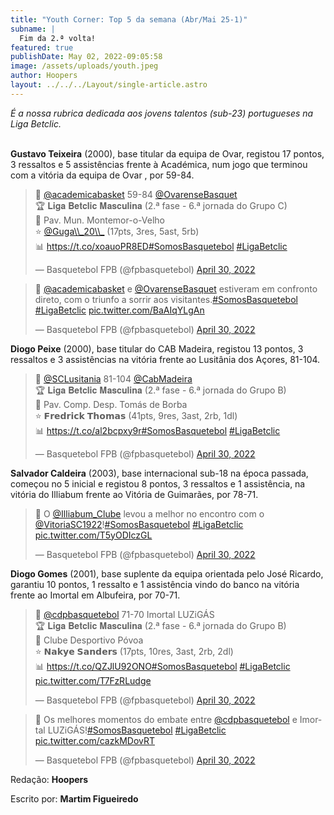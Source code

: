 ```yaml
---
title: "Youth Corner: Top 5 da semana (Abr/Mai 25-1)"
subname: |
  Fim da 2.ª volta!
featured: true
publishDate: May 02, 2022-09:05:58
image: /assets/uploads/youth.jpeg
author: Hoopers
layout: ../../../Layout/single-article.astro
---
```

*É a nossa rubrica dedicada aos jovens talentos (sub-23) portugueses na Liga Betclic.*

\
**Gustavo Teixeira** (2000), base titular da equipa de Ovar, registou 17 pontos, 3 ressaltos e 5 assistências frente à Académica, num jogo que terminou com a vitória da equipa de Ovar , por 59-84.

<blockquote class="twitter-tweet"><p lang="pt" dir="ltr">🏀 <a href="https://twitter.com/academicabasket?ref_src=twsrc%5Etfw">@academicabasket</a> 59-84 <a href="https://twitter.com/OvarenseBasquet?ref_src=twsrc%5Etfw">@OvarenseBasquet</a> <br>🏆 𝐋𝐢𝐠𝐚 𝐁𝐞𝐭𝐜𝐥𝐢𝐜 𝐌𝐚𝐬𝐜𝐮𝐥𝐢𝐧𝐚 (2.ª fase - 6.ª jornada do Grupo C)<br>📍 Pav. Mun. Montemor-o-Velho<br>⭐ <a href="https://twitter.com/Guga_20_?ref_src=twsrc%5Etfw">@Guga\\_20\\_</a> (17pts, 3res, 5ast, 5rb)<br>📊 <a href="https://t.co/xoauoPR8ED">https://t.co/xoauoPR8ED</a><a href="https://twitter.com/hashtag/SomosBasquetebol?src=hash&amp;ref_src=twsrc%5Etfw">#SomosBasquetebol</a> <a href="https://twitter.com/hashtag/LigaBetclic?src=hash&amp;ref_src=twsrc%5Etfw">#LigaBetclic</a></p>&mdash; Basquetebol FPB (@fpbasquetebol) <a href="https://twitter.com/fpbasquetebol/status/1520434786204008449?ref_src=twsrc%5Etfw">April 30, 2022</a></blockquote>

<blockquote class="twitter-tweet"><p lang="pt" dir="ltr">🎥 <a href="https://twitter.com/academicabasket?ref_src=twsrc%5Etfw">@academicabasket</a> e <a href="https://twitter.com/OvarenseBasquet?ref_src=twsrc%5Etfw">@OvarenseBasquet</a> estiveram em confronto direto, com o triunfo a sorrir aos visitantes.<a href="https://twitter.com/hashtag/SomosBasquetebol?src=hash&amp;ref_src=twsrc%5Etfw">#SomosBasquetebol</a> <a href="https://twitter.com/hashtag/LigaBetclic?src=hash&amp;ref_src=twsrc%5Etfw">#LigaBetclic</a> <a href="https://t.co/BaAIqYLgAn">pic.twitter.com/BaAIqYLgAn</a></p>&mdash; Basquetebol FPB (@fpbasquetebol) <a href="https://twitter.com/fpbasquetebol/status/1520444139938144257?ref_src=twsrc%5Etfw">April 30, 2022</a></blockquote>

**Diogo Peixe** (2000), base titular do CAB Madeira, registou 13 pontos, 3 ressaltos e 3 assistências na vitória frente ao Lusitânia dos Açores, 81-104.

<blockquote class="twitter-tweet"><p lang="es" dir="ltr">🏀 <a href="https://twitter.com/SCLusitania?ref_src=twsrc%5Etfw">@SCLusitania</a> 81-104 <a href="https://twitter.com/CabMadeira?ref_src=twsrc%5Etfw">@CabMadeira</a> <br>🏆 𝐋𝐢𝐠𝐚 𝐁𝐞𝐭𝐜𝐥𝐢𝐜 𝐌𝐚𝐬𝐜𝐮𝐥𝐢𝐧𝐚 (2.ª fase - 6.ª jornada do Grupo B)<br>📍 Pav. Comp. Desp. Tomás de Borba<br>⭐ 𝗙𝗿𝗲𝗱𝗿𝗶𝗰𝗸 𝗧𝗵𝗼𝗺𝗮𝘀 (41pts, 9res, 3ast, 2rb, 1dl)<br>📊 <a href="https://t.co/al2bcpxy9r">https://t.co/al2bcpxy9r</a><a href="https://twitter.com/hashtag/SomosBasquetebol?src=hash&amp;ref_src=twsrc%5Etfw">#SomosBasquetebol</a> <a href="https://twitter.com/hashtag/LigaBetclic?src=hash&amp;ref_src=twsrc%5Etfw">#LigaBetclic</a></p>&mdash; Basquetebol FPB (@fpbasquetebol) <a href="https://twitter.com/fpbasquetebol/status/1520431199772102657?ref_src=twsrc%5Etfw">April 30, 2022</a></blockquote>

**Salvador Caldeira** (2003), base internacional sub-18 na época passada, começou no 5 inicial e registou 8 pontos, 3 ressaltos e 1 assistência, na vitória do Illiabum frente ao Vitória de Guimarães, por 78-71.

<blockquote class="twitter-tweet"><p lang="pt" dir="ltr">🎥 O <a href="https://twitter.com/Illiabum_Clube?ref_src=twsrc%5Etfw">@Illiabum_Clube</a> levou a melhor no encontro com o <a href="https://twitter.com/VitoriaSC1922?ref_src=twsrc%5Etfw">@VitoriaSC1922</a>!<a href="https://twitter.com/hashtag/SomosBasquetebol?src=hash&amp;ref_src=twsrc%5Etfw">#SomosBasquetebol</a> <a href="https://twitter.com/hashtag/LigaBetclic?src=hash&amp;ref_src=twsrc%5Etfw">#LigaBetclic</a> <a href="https://t.co/T5yODIczGL">pic.twitter.com/T5yODIczGL</a></p>&mdash; Basquetebol FPB (@fpbasquetebol) <a href="https://twitter.com/fpbasquetebol/status/1520440063024418816?ref_src=twsrc%5Etfw">April 30, 2022</a></blockquote> 

**Diogo Gomes** (2001), base suplente da equipa orientada pelo José Ricardo, garantiu 10 pontos, 1 ressalto e 1 assistência vindo do banco na vitória frente ao Imortal em Albufeira, por 70-71.

<blockquote class="twitter-tweet"><p lang="pt" dir="ltr">🏀 <a href="https://twitter.com/cdpbasquetebol?ref_src=twsrc%5Etfw">@cdpbasquetebol</a> 71-70 Imortal LUZiGÁS <br>🏆 𝐋𝐢𝐠𝐚 𝐁𝐞𝐭𝐜𝐥𝐢𝐜 𝐌𝐚𝐬𝐜𝐮𝐥𝐢𝐧𝐚 (2.ª fase - 6.ª jornada do Grupo B)<br>📍 Clube Desportivo Póvoa<br>⭐ 𝗡𝗮𝗸𝘆𝗲 𝗦𝗮𝗻𝗱𝗲𝗿𝘀 (17pts, 10res, 3ast, 2rb, 2dl)<br>📊 <a href="https://t.co/QZJlU92ONO">https://t.co/QZJlU92ONO</a><a href="https://twitter.com/hashtag/SomosBasquetebol?src=hash&amp;ref_src=twsrc%5Etfw">#SomosBasquetebol</a> <a href="https://twitter.com/hashtag/LigaBetclic?src=hash&amp;ref_src=twsrc%5Etfw">#LigaBetclic</a> <a href="https://t.co/T7FzRLudge">pic.twitter.com/T7FzRLudge</a></p>&mdash; Basquetebol FPB (@fpbasquetebol) <a href="https://twitter.com/fpbasquetebol/status/1520433675632005120?ref_src=twsrc%5Etfw">April 30, 2022</a></blockquote>

<blockquote class="twitter-tweet"><p lang="pt" dir="ltr">🎥 Os melhores momentos do embate entre <a href="https://twitter.com/cdpbasquetebol?ref_src=twsrc%5Etfw">@cdpbasquetebol</a> e Imortal LUZiGÁS!<a href="https://twitter.com/hashtag/SomosBasquetebol?src=hash&amp;ref_src=twsrc%5Etfw">#SomosBasquetebol</a> <a href="https://twitter.com/hashtag/LigaBetclic?src=hash&amp;ref_src=twsrc%5Etfw">#LigaBetclic</a> <a href="https://t.co/cazkMDovRT">pic.twitter.com/cazkMDovRT</a></p>&mdash; Basquetebol FPB (@fpbasquetebol) <a href="https://twitter.com/fpbasquetebol/status/1520439622379126787?ref_src=twsrc%5Etfw">April 30, 2022</a></blockquote> <script async src="https://platform.twitter.com/widgets.js" charset="utf-8"></script>

Redação: **Hoopers**

Escrito por: **Martim Figueiredo**

<script async src="https://platform.twitter.com/widgets.js" charset="utf-8"></script>
